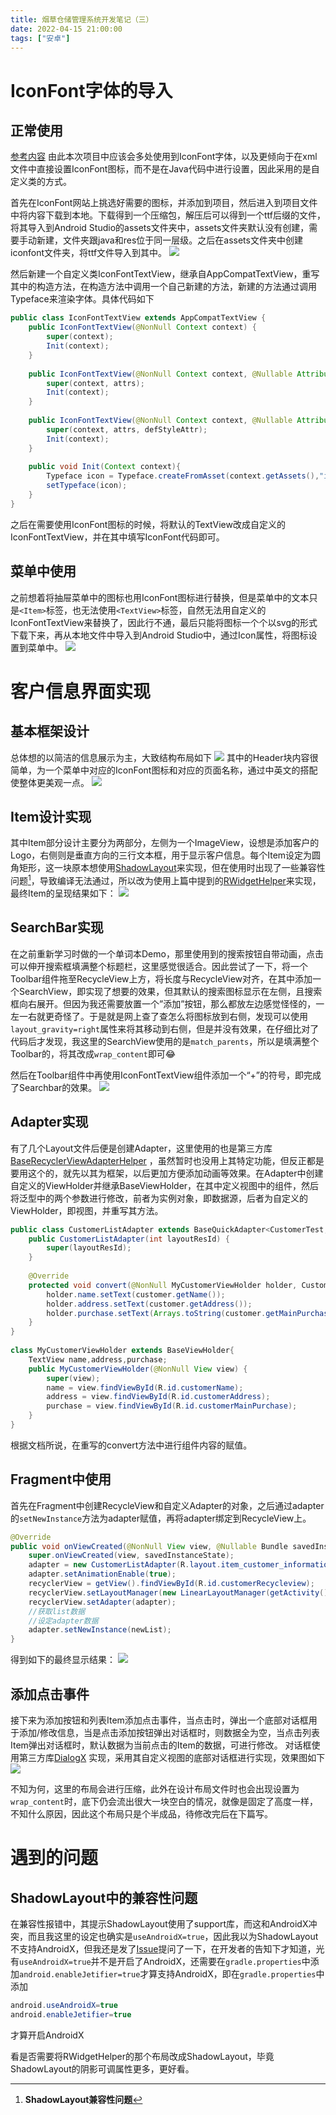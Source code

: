 ```yaml
---
title: 烟草仓储管理系统开发笔记（三）
date: 2022-04-15 21:00:00
tags: ["安卓"]
---
```

# IconFont字体的导入
## 正常使用
[参考内容](https://www.jianshu.com/p/e39b1d506a82)
由此本次项目中应该会多处使用到IconFont字体，以及更倾向于在xml文件中直接设置IconFont图标，而不是在Java代码中进行设置，因此采用的是自定义类的方式。

首先在IconFont网站上挑选好需要的图标，并添加到项目，然后进入到项目文件中将内容下载到本地。下载得到一个压缩包，解压后可以得到一个ttf后缀的文件，将其导入到Android Studio的assets文件夹中，assets文件夹默认没有创建，需要手动新建，文件夹跟java和res位于同一层级。之后在assets文件夹中创建iconfont文件夹，将ttf文件导入到其中。
![](https://images.starnight.top/img/20220415210907.png)

然后新建一个自定义类IconFontTextView，继承自AppCompatTextView，重写其中的构造方法，在构造方法中调用一个自己新建的方法，新建的方法通过调用Typeface来渲染字体。具体代码如下
```java
public class IconFontTextView extends AppCompatTextView {  
    public IconFontTextView(@NonNull Context context) {  
        super(context);  
        Init(context);  
    }  
  
    public IconFontTextView(@NonNull Context context, @Nullable AttributeSet attrs) {  
        super(context, attrs);  
        Init(context);  
    }  
  
    public IconFontTextView(@NonNull Context context, @Nullable AttributeSet attrs, int defStyleAttr) {  
        super(context, attrs, defStyleAttr);  
        Init(context);  
    }  
  
    public void Init(Context context){  
        Typeface icon = Typeface.createFromAsset(context.getAssets(),"iconfont/iconfont.ttf");  
        setTypeface(icon);  
    }  
}
```
之后在需要使用IconFont图标的时候，将默认的TextView改成自定义的IconFontTextView，并在其中填写IconFont代码即可。
## 菜单中使用
之前想着将抽屉菜单中的图标也用IconFont图标进行替换，但是菜单中的文本只是`<Item>`标签，也无法使用`<TextView>`标签，自然无法用自定义的IconFontTextView来替换了，因此行不通，最后只能将图标一个个以svg的形式下载下来，再从本地文件中导入到Android Studio中，通过Icon属性，将图标设置到菜单中。
![](https://images.starnight.top/img/20220415211533.png)

# 客户信息界面实现
## 基本框架设计
总体想的以简洁的信息展示为主，大致结构布局如下
![](https://images.starnight.top/img/20220415212231.png)
其中的Header块内容很简单，为一个菜单中对应的IconFont图标和对应的页面名称，通过中英文的搭配使整体更美观一点。
![](https://images.starnight.top/img/20220415213048.png)

## Item设计实现
其中Item部分设计主要分为两部分，左侧为一个ImageView，设想是添加客户的Logo，右侧则是垂直方向的三行文本框，用于显示客户信息。每个Item设定为圆角矩形，这一块原本想使用[ShadowLayout](https://github.com/lihangleo2/ShadowLayout)来实现，但在使用时出现了一些兼容性问题[^ShadowLayout]，导致编译无法通过，所以改为使用上篇中提到的[RWidgetHelper](https://github.com/RuffianZhong/RWidgetHelper)来实现，最终Item的呈现结果如下：
![](https://images.starnight.top/img/20220415212837.png)

## SearchBar实现
在之前重新学习时做的一个单词本Demo，那里使用到的搜索按钮自带动画，点击可以伸开搜索框填满整个标题栏，这里感觉很适合。因此尝试了一下，将一个Toolbar组件拖至RecycleView上方，将长度与RecycleView对齐，在其中添加一个SearchView，即实现了想要的效果，但其默认的搜索图标显示在左侧，且搜索框向右展开。但因为我还需要放置一个”添加”按钮，那么都放左边感觉怪怪的，一左一右就更奇怪了。于是就是网上查了查怎么将图标放到右侧，发现可以使用`layout_gravity=right`属性来将其移动到右侧，但是并没有效果，在仔细比对了代码后才发现，我这里的SearchView使用的是`match_parents`，所以是填满整个Toolbar的，将其改成`wrap_content`即可😂

然后在Toolbar组件中再使用IconFontTextView组件添加一个“+”的符号，即完成了Searchbar的效果。
![](https://images.starnight.top/img/20220415213808.png)

## Adapter实现
有了几个Layout文件后便是创建Adapter，这里使用的也是第三方库[BaseRecyclerViewAdapterHelper](https://github.com/CymChad/BaseRecyclerViewAdapterHelper) ，虽然暂时也没用上其特定功能，但反正都是要用这个的，就先以其为框架，以后更加方便添加动画等效果。在Adapter中创建自定义的ViewHolder并继承BaseViewHolder，在其中定义视图中的组件，然后将泛型中的两个参数进行修改，前者为实例对象，即数据源，后者为自定义的ViewHolder，即视图，并重写其方法。
```java
public class CustomerListAdapter extends BaseQuickAdapter<CustomerTest, MyCustomerViewHolder> {  
    public CustomerListAdapter(int layoutResId) {  
        super(layoutResId);  
    }  
  
    @Override  
    protected void convert(@NonNull MyCustomerViewHolder holder, CustomerTest customer) {  
        holder.name.setText(customer.getName());  
        holder.address.setText(customer.getAddress());  
        holder.purchase.setText(Arrays.toString(customer.getMainPurchase()).replace('[',' ').replace(']',' '));  
    }  
}  
  
class MyCustomerViewHolder extends BaseViewHolder{  
    TextView name,address,purchase;  
    public MyCustomerViewHolder(@NonNull View view) {  
        super(view);  
        name = view.findViewById(R.id.customerName);  
        address = view.findViewById(R.id.customerAddress);  
        purchase = view.findViewById(R.id.customerMainPurchase);  
    }  
}
```
根据文档所说，在重写的convert方法中进行组件内容的赋值。
## Fragment中使用
首先在Fragment中创建RecycleView和自定义Adapter的对象，之后通过adapter的`setNewInstance`方法为adapter赋值，再将adapter绑定到RecycleView上。
```java
@Override  
public void onViewCreated(@NonNull View view, @Nullable Bundle savedInstanceState) {  
    super.onViewCreated(view, savedInstanceState);  
    adapter = new CustomerListAdapter(R.layout.item_customer_information);  
    adapter.setAnimationEnable(true);  
    recyclerView = getView().findViewById(R.id.customerRecycleview);  
    recyclerView.setLayoutManager(new LinearLayoutManager(getActivity()));  
    recyclerView.setAdapter(adapter);  
	//获取list数据
	//设定adapter数据
    adapter.setNewInstance(newList);   
}
```
得到如下的最终显示结果：
![](https://images.starnight.top/img/20220415215610.png)

## 添加点击事件
接下来为添加按钮和列表Item添加点击事件，当点击时，弹出一个底部对话框用于添加/修改信息，当是点击添加按钮弹出对话框时，则数据全为空，当点击列表Item弹出对话框时，默认数据为当前点击的Item的数据，可进行修改。
对话框使用第三方库[DialogX](https://github.com/kongzue/DialogX) 实现，采用其自定义视图的底部对话框进行实现，效果图如下
![](https://images.starnight.top/img/20220415215914.png)

不知为何，这里的布局会进行压缩，此外在设计布局文件时也会出现设置为`wrap_content`时，底下仍会流出很大一块空白的情况，就像是固定了高度一样，不知什么原因，因此这个布局只是个半成品，待修改完后在下篇写。

# 遇到的问题
## ShadowLayout中的兼容性问题

[^ShadowLayout]:  **ShadowLayout兼容性问题**

在兼容性报错中，其提示ShadowLayout使用了support库，而这和AndroidX冲突，而且我这里的设定也确实是`useAndroidX=true`，因此我以为ShadowLayout不支持AndroidX，但我还是发了[Issue](https://github.com/lihangleo2/ShadowLayout/issues/140)提问了一下，在开发者的告知下才知道，光有`useAndroidX=true`并不是开启了AndroidX，还需要在`gradle.properties`中添加`android.enableJetifier=true`才算支持AndroidX，即在`gradle.properties`中添加
```java
android.useAndroidX=true  
android.enableJetifier=true
```
才算开启AndroidX

看是否需要将RWidgetHelper的那个布局改成ShadowLayout，毕竟ShadowLayout的阴影可调属性更多，更好看。